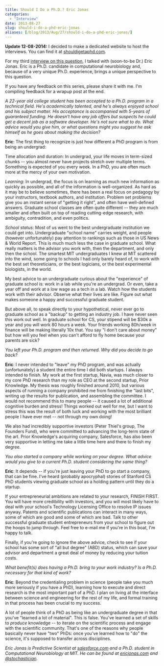 ```yaml
---
title: Should I Do a Ph.D.? Eric Jonas
categories:
  - "Interview"
date: 2013-08-27
slug: should-i-do-a-phd-eric-jonas
aliases: [/blog/2013/Aug/27/should-i-do-a-phd-eric-jonas/]
---
```


__Update 12-08-2014:__ I decided to make a dedicated website to host the interviews. You can find it at [shouldigetaphd.com](http://shouldigetaphd.com/).

For my third [interview on this question](http://stiglerdiet.com/tag/should-i-do-a-phd.html "Tag: should-i-do-a-phd"), I talked with (soon-to-be Dr.) Eric Jonas. Eric is a Ph.D. candidate in computational neurobiology and, because of a very unique Ph.D. experience, brings a unique perspective to this question.

If you have any feedback on this series, please share it with me. I'm compiling feedback for a wrapup post at the end.

_A 22-year old college student has been accepted to a Ph.D. program
in a technical field. He's academically talented, and he's always
enjoyed school and his subject matter. His acceptance is accompanied
with 5-years of guaranteed funding. He doesn't have any job offers but
suspects he could get a decent job as a software developer. He's not
sure what to do. What advice would you give him, or what questions
might you suggest he ask himself as he goes about making the decision?_

__Eric__: The first thing to recognize is just how different a PhD program is
from being an undergrad:

Time allocation and duration: In undergrad, your life moves in
term-sized chunks -- you almost never have projects stretch over
multiple terms. Something is expected of you every week. In a PhD, you
are often much more at the mercy of your own motivation.

_Learning_: In undergrad, the focus is on learning as much new
information as quickly as possible, and all of the information is
well-organized. As hard as it may be to believe sometimes, there has
been a real focus on pedagogy by your instructors, textbook authors,
and institution. Problem set problems give you an instant sense of
"getting it right", and often have well-defined answers. Graduate
school classes are often quite different -- they are much smaller and
often built on top of reading cutting-edge research, with ambiguity,
contradition, and even politics.

_School status_: Most of us went to the best undergraduate institution
we could get into. Undergraduate "school name" carries weight, and
people (however unfortunately) pay attention to rankings such as those
in US News & World Report. This is much much less the case in graduate
school. What really matters is the advisor you work with, then the
department, and only then the school. The smartest MIT undergraduates
I knew at MIT scattered into the wind, some going to schools I had
only barely heard of, to work with the best set theoreticians, or the
best logicians, or the best experimental biologists, in the world.

My best advice to an undergraduate curious about the "experience" of
graduate school is: work in a lab while you're an undergrad. Or even,
take a year off and work at a low wage as a tech in a lab. Watch how
the students work with their advisor. Observe what their lives are
like. Figure out what makes someone a happy and successful graduate
student.

But above all, to speak directly to your hypothetical, never ever go
to graduate school as a "backup" to getting an industry job. I have
never seen this work out well. In graduate school for CS, your stipend
will be $30k a year and you will work 80 hours a week. Your friends
working 80h/week in finance will be making literally 10x that. You say
"I don't care about money" but how will you feel when you can't afford
to fly home because your parents are sick?

_You left your Ph.D. program and then returned. Why did you decide to go back?_

__Eric__: I never intended to "leave" my PhD program, and was actually
(unfortunately) a student the entire time I did both startups. I
always intended to finish. My work at the first startup, Navia, was
much closer to my core PhD research than my role as CEO at the second
startup, Prior Knowledge. My thesis was roughly finished around 2010,
but various aspects of running a company prohibited me from finishing
the "last bits", writing up the results for publication, and
assembling the committee. I would not recommend this to many people -- it caused a lot of additional cognitive burden and stress! Things
worked out well for me, but I want to stress this was the result of
both luck and working with the most brilliant people I have ever met
-- not through my own doing!

We also had incredibly supportive investors (Peter Thiel's group, The
Founders Fund), who were committed to advancing the long-term state of
the art. Prior Knowledge's acquiring company, Salesforce, has also
been very supportive in letting me take a little time here and there
to finish my degree.

_You also started a company while working on your degree. What advice
would you give to a current Ph.D. student considering the same thing?_

__Eric__: It depends -- if you're just leaving your PhD to go start a company,
that can be fine. I've heard (probably apocryphal) stories of Stanford
CS PhD students viewing graduate school as a holding pattern until
they do a startup.

If your entrepreneurial ambitions are related to your research, FINISH FIRST. You will have more credibility with investors, and you will
most likely have to deal with your school's Technology Licensing
Office to resolve IP issues anyway. Patents and scientific
publications can interact in many ways, some of which are good and
some of which are bad. Talk to other successful graduate student
entrepreneurs from your school to figure out the hoops to jump
through. Feel free to e-mail me if you're in this boat, I'm happy to
talk.

Finally, if you're going to ignore the above advice, check to see if
your school has some sort of "all but degree" (ABD) status, which can
save your advisor and department a great deal of money by reducing
your tuition costs.

_What benefit(s) does having a Ph.D. bring to your work industry? Is
a Ph.D. necessary for that kind of work?_

__Eric__: Beyond the credentialing problem in science (people take you much more
seriously if you have a PhD), learning how to execute and direct
research is the most important part of a PhD. I plan on living at the
interface between science and engineering for the rest of my life, and
formal training in that process has been crucial to my success.

A lot of people think of a PhD as being like an undergraduate degree
in that you've "learned a lot of material". This is false. You've
learned a set of skills to _produce_ knowledge -- to iterate on the
scientific process and engage with the scientific community. That's
one of the reasons why people basically never have "two" PhDs: once
you've learned how to "do" the science, it's supposed to transfer
across disciplines.

_Eric Jonas is  Predictive Scientist at [salesforce.com](http://www.salesforce.com/ "CRM and Cloud Computing To Grow Your Business - Salesforce.com") and a Ph.D. student in Computational Neurobiology at MIT. He can be found at [ericjonas.com](http://ericjonas.com/ "Eric Jonas") and [@stochastician](https://twitter.com/stochastician "Eric Jonas (stochastician) on Twitter")._